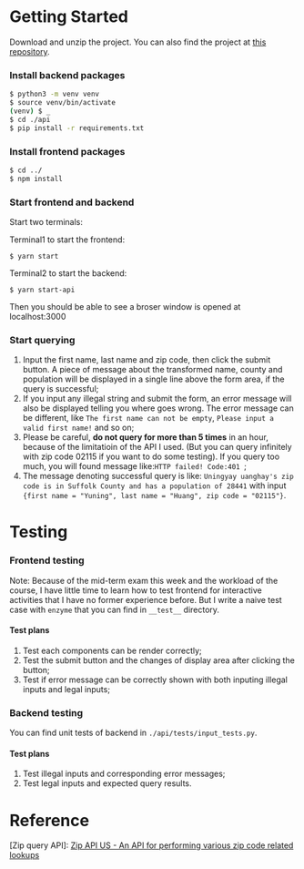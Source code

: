 # Getting Started

Download and unzip the project. You can also find the project at [this repository](https://github.com/Yannik-H/React_Flask_demo).

### Install backend packages

```bash
$ python3 -m venv venv
$ source venv/bin/activate
(venv) $ _
$ cd ./api
$ pip install -r requirements.txt
```

### Install frontend packages

```bash
$ cd ../
$ npm install
```

### Start frontend and backend

Start two terminals:

Terminal1 to start the frontend:

```
$ yarn start
```

Terminal2 to start the backend:

```
$ yarn start-api
```

Then you should be able to see a broser window is opened at localhost:3000

### Start querying

1. Input the first name, last name and zip code, then click the submit button. A piece of message about the transformed name, county and population will be displayed in a single line above the form area, if the query is successful;
2. If you input any illegal string and submit the form, an error message will also be displayed telling you where goes wrong. The error message can be different, like `The first name can not be empty`, `Please input a valid first name!` and so on;
3. Please be careful, **do not query for more than 5 times** in an hour, because of the limitatioin of the API I used. (But you can query infinitely with zip code 02115 if you want to do some testing). If you query too much, you will found message like:`HTTP failed! Code:401 `;
4. The message denoting successful query is like: `Uningyay uanghay's zip code is in Suffolk County and has a population of 28441` with input `{first name = "Yuning", last name = "Huang", zip code = "02115"}`.

# Testing

### Frontend testing 

Note: Because of the mid-term exam this week and the workload of the course, I have little time to learn how to test frontend for interactive activities that I have no former experience before. But I write a naive test case with `enzyme` that you can find in `__test__` directory.

#### Test plans

1. Test each components can be render correctly;
2. Test the submit button and the changes of display area after clicking the button;
3. Test if error message can be correctly shown with both inputing illegal inputs and legal inputs;

### Backend testing

You can find unit tests of backend in `./api/tests/input_tests.py`.

#### Test plans

1. Test illegal inputs and corresponding error messages;
2. Test legal inputs and expected query results.



# Reference

[Zip query API]: [Zip API US - An API for performing various zip code related lookups](https://zipapi.us/)

